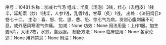 序号：10481
名称：加减七气汤
组成：半夏（汤泡）3钱，桂心（去粗皮）1钱半，延胡索（炒）1钱半，人参1钱，乳香1钱，甘草（炙）1钱。
出处：《济阳纲目》卷七十二。
主治：喜、怒、忧、思、悲、恐、惊七气为病，发则心腹刺痛不可忍，或外感风寒湿气作痛。
加减：None
功效：None
用法用量：上作1服。加生姜5片，大枣2枚，水煎，食远服。
制备方法：None
临床应用：None
各家论述：None
用药禁忌：None
附注：None
